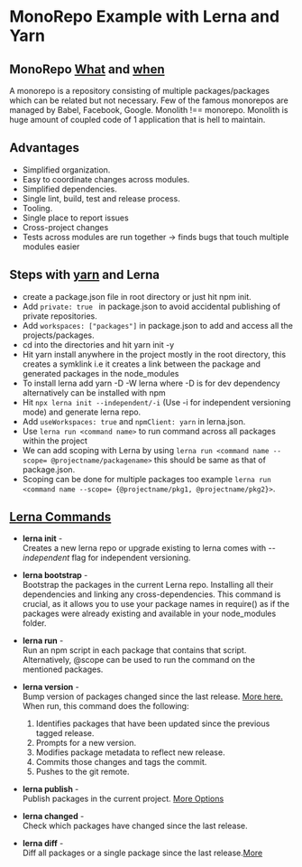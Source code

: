 # MonoRepo Example with Lerna and Yarn

## MonoRepo [What](https://www.tomasvotruba.cz/blog/2019/10/28/all-you-always-wanted-to-know-about-monorepo-but-were-afraid-to-ask/) and [when](https://www.tomasvotruba.cz/blog/2018/11/19/when-you-should-use-monorepo-and-when-local-packages/)
A monorepo is a repository consisting of multiple packages/packages which can be related but not necessary. Few of the famous monorepos are managed by Babel, Facebook, Google. Monolith !== monorepo. Monolith is huge amount of coupled code of 1 application that is hell to maintain.

## Advantages
-   Simplified organization.
-   Easy to coordinate changes across modules.
-   Simplified dependencies.
-   Single lint, build, test and release process.
-   Tooling.
-   Single place to report issues
-   Cross-project changes
-   Tests across modules are run together → finds bugs that touch multiple modules easier

## Steps with [yarn](https://yarnpkg.com/en/docs/workspaces) and Lerna
-   create a package.json file in root directory or just hit npm init.
-   Add `private: true ` in package.json to avoid accidental publishing of private repositories.
- Add `workspaces: ["packages"]` in package.json to add and access all the projects/packages.
-   cd into the directories and hit yarn init -y
-   Hit yarn install anywhere in the project mostly in the root directory, this creates a symklink i.e it creates a link between the package and generated packages in the node_modules
-  To install lerna add yarn -D -W lerna where -D is for dev dependency alternatively can be installed with npm 
-   Hit `npx lerna init --independent/-i` (Use -i for independent versioning mode) and generate lerna repo.
-   Add `useWorkspaces: true` and `npmClient: yarn` in lerna.json.
-   Use `lerna run <command name>` to run command across all packages within the project
- We can add scoping with Lerna by using `lerna run <command name --scope= @projectname/packagename>` this should be same as that of package.json.
- Scoping can be done for multiple packages too example `lerna run <command name --scope= {@projectname/pkg1, @projectname/pkg2}>`.

## [Lerna Commands](https://github.com/lerna/lerna#readme)
- **lerna init** - \
    Creates a new lerna repo or upgrade existing to lerna comes with *--independent* flag for independent versioning.

-   **lerna bootstrap** - \
    Bootstrap the packages in the current Lerna repo. Installing all their dependencies and linking any cross-dependencies. This command is crucial, as it allows you to use your package names in require() as if the packages were already existing and available in your node_modules folder.

-   **lerna run** - \
    Run an npm script in each package that contains that script. Alternatively, @scope can be used to run the command on the mentioned packages.

-   **lerna version** - \
    Bump version of packages changed since the last release. [More here.](https://github.com/lerna/lerna/tree/master/commands/version#readme) 
    \
    When run, this command does the following:
    1.  Identifies packages that have been updated since the previous tagged release.
    2.  Prompts for a new version.
    3.  Modifies package metadata to reflect new release.
    4.  Commits those changes and tags the commit.
    5.  Pushes to the git remote.

- **lerna publish** - \
    Publish packages in the current project. [More Options](https://github.com/lerna/lerna/tree/master/commands/publish#readme)

-   **lerna changed** - \
    Check which packages have changed since the last release.

-   **lerna diff** - \
    Diff all packages or a single package since the last release.[More](https://github.com/lerna/lerna/tree/master/commands/diff#readme)
